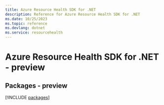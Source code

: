 ```yaml
---
title: Azure Resource Health SDK for .NET
description: Reference for Azure Resource Health SDK for .NET
ms.date: 10/25/2023
ms.topic: reference
ms.devlang: dotnet
ms.service: resourcehealth
---
```

# Azure Resource Health SDK for .NET - preview
## Packages - preview
[!INCLUDE [packages](resource-health-index.md)]